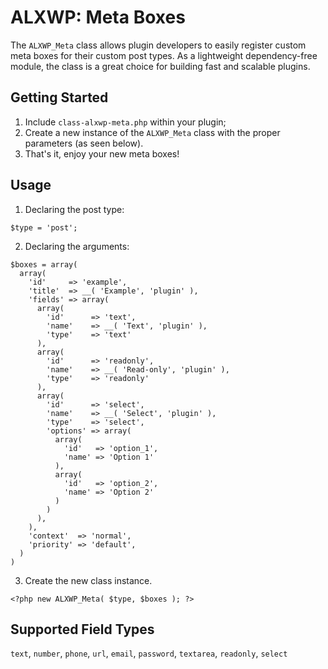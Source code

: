 # ALXWP: Meta Boxes

The `ALXWP_Meta` class allows plugin developers to easily register custom meta boxes for their custom post types. As a lightweight dependency-free module, the class is a great choice for building fast and scalable plugins.

## Getting Started

1. Include `class-alxwp-meta.php` within your plugin;
2. Create a new instance of the `ALXWP_Meta` class with the proper parameters (as seen below).
3. That's it, enjoy your new meta boxes!

## Usage

1. Declaring the post type: 
```
$type = 'post';
```

2. Declaring the arguments: 
```
$boxes = array(
  array(
    'id'     => 'example',
    'title'  => __( 'Example', 'plugin' ),
    'fields' => array(
      array(
        'id'      => 'text',
        'name'    => __( 'Text', 'plugin' ),
        'type'    => 'text'
      ),
      array(
        'id'      => 'readonly',
        'name'    => __( 'Read-only', 'plugin' ),
        'type'    => 'readonly'
      ),
      array(
        'id'      => 'select',
        'name'    => __( 'Select', 'plugin' ),
        'type'    => 'select',
        'options' => array(
          array(
            'id'   => 'option_1',
            'name' => 'Option 1'
          ),
          array(
            'id'   => 'option_2',
            'name' => 'Option 2'
          )
        )
      ),
    ),
    'context'  => 'normal',
    'priority' => 'default',
  )
)
```

3. Create the new class instance.
```
<?php new ALXWP_Meta( $type, $boxes ); ?>
```

## Supported Field Types

`text`, `number`, `phone`, `url`, `email`, `password`, `textarea`, `readonly`, `select`
